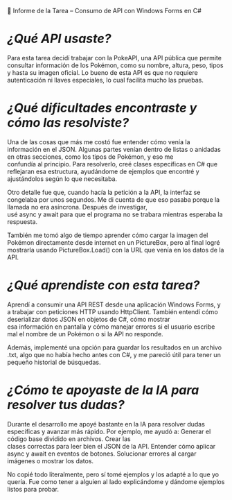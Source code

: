 📝 Informe de la Tarea – Consumo de API con Windows Forms en C#
# *¿Qué API usaste?*
Para esta tarea decidí trabajar con la PokeAPI, una API pública que permite consultar información de los Pokémon, como su nombre, altura, peso, tipos y hasta su imagen oficial. Lo bueno de esta API es que no requiere autenticación ni llaves especiales, lo cual facilita mucho las pruebas.

# *¿Qué dificultades encontraste y cómo las resolviste?*
Una de las cosas que más me costó fue entender cómo venía la información en el JSON. Algunas partes venían dentro de listas o anidadas en otras secciones, como los tipos de Pokémon, y eso me                                                                           
confundía al principio. Para resolverlo, creé clases específicas en C# que reflejaran esa estructura, ayudándome de ejemplos que encontré y ajustándolos según lo que necesitaba.

Otro detalle fue que, cuando hacía la petición a la API, la interfaz se congelaba por unos segundos. Me di cuenta de que eso pasaba porque la llamada no era asíncrona. Después de investigar,                                                                                 
usé async y await para que el programa no se trabara mientras esperaba la respuesta.

También me tomó algo de tiempo aprender cómo cargar la imagen del Pokémon directamente desde internet en un PictureBox, pero al final logré mostrarla usando PictureBox.Load() con la URL que venía en los datos de la API.

# *¿Qué aprendiste con esta tarea?*
Aprendí a consumir una API REST desde una aplicación Windows Forms, y a trabajar con peticiones HTTP usando HttpClient. También entendí cómo deserializar datos JSON en objetos de C#, cómo mostrar                                                                            
             esa información en pantalla y cómo manejar errores si el usuario escribe mal el nombre de un Pokémon o si la API no responde.

Además, implementé una opción para guardar los resultados en un archivo .txt, algo que no había hecho antes con C#, y me pareció útil para tener un pequeño historial de búsquedas.

# *¿Cómo te apoyaste de la IA para resolver tus dudas?*
Durante el desarrollo me apoyé bastante en la IA para resolver dudas específicas y avanzar más rápido. Por ejemplo, me ayudó a: Generar el código base dividido en archivos. Crear las                                                                                      
 clases correctas para leer bien el JSON de la API. Entender cómo aplicar async y await en eventos de botones. Solucionar errores al cargar imágenes o mostrar los datos.

No copié todo literalmente, pero sí tomé ejemplos y los adapté a lo que yo quería. Fue como tener a alguien al lado explicándome y dándome ejemplos listos para probar.
